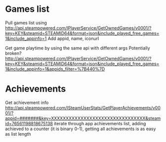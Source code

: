 # Games list
Pull games list using 
http://api.steampowered.com/IPlayerService/GetOwnedGames/v0001/?key=KEY&steamid=STEAMID64&format=json&include_played_free_games=1&include_appinfo=1
Add appid, name, iconurl

Get game playtime by using the same api with different args
Potentially broken?
http://api.steampowered.com/IPlayerService/GetOwnedGames/v0001/?key=KEY&steamid=STEAMID64&format=json&include_played_free_games=1&include_appinfo=1&appids_filter=%7B440%7D


# Achievements

Get achievement info
http://api.steampowered.com/ISteamUserStats/GetPlayerAchievements/v0001/?appid=#######&key=XXXXXXXXXXXXXXXXXXXXXXXXXXXXXXXX&steamid=76561198818675138
iterate through app achievements list, adding achieved to a counter (it is binary 0-1), getting all achievements is as easy as list length